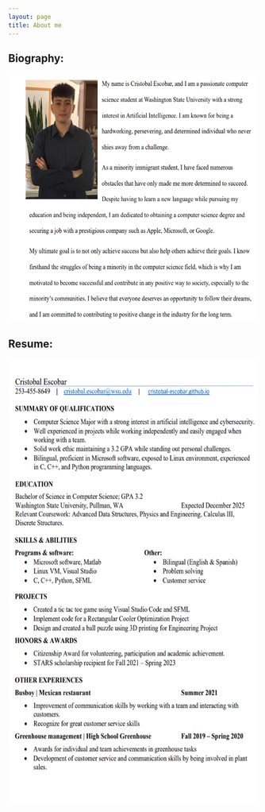 ```yaml
---
layout: page 
title: About me
---
```


## Biography:

<img src="https://github.com/cristobal-escobar/website/blob/main/PDFs/2023-05-21%20(3).png" alt="Alt text for image" height="500" width="600">

## Resume:

<img src="https://github.com/cristobal-escobar/website/blob/main/PDFs/2023-05-21%20(2).png" alt="Alt text for image" height="900" width="600">
